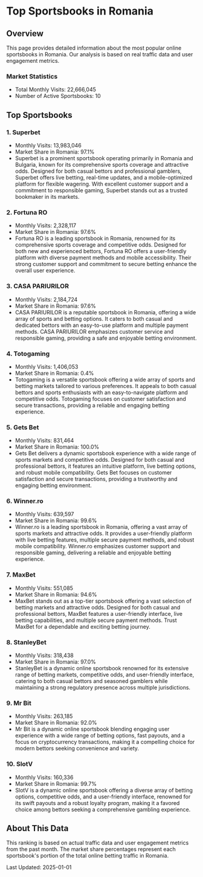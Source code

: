 # Top Sportsbooks in Romania

## Overview
This page provides detailed information about the most popular online sportsbooks in Romania. 
Our analysis is based on real traffic data and user engagement metrics.

### Market Statistics
- Total Monthly Visits: 22,666,045
- Number of Active Sportsbooks: 10

## Top Sportsbooks

### 1. Superbet
- Monthly Visits: 13,983,046
- Market Share in Romania: 97.1%
-  Superbet is a prominent sportsbook operating primarily in Romania and Bulgaria, known for its comprehensive sports coverage and attractive odds. Designed for both casual bettors and professional gamblers, Superbet offers live betting, real-time updates, and a mobile-optimized platform for flexible wagering. With excellent customer support and a commitment to responsible gaming, Superbet stands out as a trusted bookmaker in its markets.

### 2. Fortuna RO
- Monthly Visits: 2,328,117
- Market Share in Romania: 97.6%
-  Fortuna RO is a leading sportsbook in Romania, renowned for its comprehensive sports coverage and competitive odds. Designed for both new and experienced bettors, Fortuna RO offers a user-friendly platform with diverse payment methods and mobile accessibility. Their strong customer support and commitment to secure betting enhance the overall user experience.

### 3. CASA PARIURILOR
- Monthly Visits: 2,184,724
- Market Share in Romania: 97.6%
-  CASA PARIURILOR is a reputable sportsbook in Romania, offering a wide array of sports and betting options. It caters to both casual and dedicated bettors with an easy-to-use platform and multiple payment methods. CASA PARIURILOR emphasizes customer service and responsible gaming, providing a safe and enjoyable betting environment.

### 4. Totogaming
- Monthly Visits: 1,406,053
- Market Share in Romania: 0.4%
-  Totogaming is a versatile sportsbook offering a wide array of sports and betting markets tailored to various preferences. It appeals to both casual bettors and sports enthusiasts with an easy-to-navigate platform and competitive odds. Totogaming focuses on customer satisfaction and secure transactions, providing a reliable and engaging betting experience.

### 5. Gets Bet
- Monthly Visits: 831,464
- Market Share in Romania: 100.0%
-  Gets Bet delivers a dynamic sportsbook experience with a wide range of sports markets and competitive odds. Designed for both casual and professional bettors, it features an intuitive platform, live betting options, and robust mobile compatibility. Gets Bet focuses on customer satisfaction and secure transactions, providing a trustworthy and engaging betting environment.

### 6. Winner.ro
- Monthly Visits: 639,597
- Market Share in Romania: 99.6%
-  Winner.ro is a leading sportsbook in Romania, offering a vast array of sports markets and attractive odds. It provides a user-friendly platform with live betting features, multiple secure payment methods, and robust mobile compatibility. Winner.ro emphasizes customer support and responsible gaming, delivering a reliable and enjoyable betting experience.

### 7. MaxBet
- Monthly Visits: 551,085
- Market Share in Romania: 94.6%
-  MaxBet stands out as a top-tier sportsbook offering a vast selection of betting markets and attractive odds. Designed for both casual and professional bettors, MaxBet features a user-friendly interface, live betting capabilities, and multiple secure payment methods. Trust MaxBet for a dependable and exciting betting journey.

### 8. StanleyBet
- Monthly Visits: 318,438
- Market Share in Romania: 97.0%
- StanleyBet is a dynamic online sportsbook renowned for its extensive range of betting markets, competitive odds, and user-friendly interface, catering to both casual bettors and seasoned gamblers while maintaining a strong regulatory presence across multiple jurisdictions.

### 9. Mr Bit
- Monthly Visits: 263,185
- Market Share in Romania: 92.0%
- Mr Bit is a dynamic online sportsbook blending engaging user experience with a wide range of betting options, fast payouts, and a focus on cryptocurrency transactions, making it a compelling choice for modern bettors seeking convenience and variety.

### 10. SlotV
- Monthly Visits: 160,336
- Market Share in Romania: 99.7%
- SlotV is a dynamic online sportsbook offering a diverse array of betting options, competitive odds, and a user-friendly interface, renowned for its swift payouts and a robust loyalty program, making it a favored choice among bettors seeking a comprehensive gambling experience.


## About This Data
This ranking is based on actual traffic data and user engagement metrics from the past month. 
The market share percentages represent each sportsbook's portion of the total online betting traffic in Romania.

Last Updated: 2025-01-01
